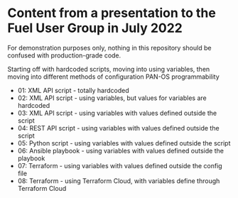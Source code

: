 # Content from a presentation to the Fuel User Group in July 2022

For demonstration purposes only, nothing in this repository should be confused with production-grade code.

Starting off with hardcoded scripts, moving into using variables, then moving into different methods of configuration PAN-OS programmability

- 01: XML API script - totally hardcoded
- 02: XML API script - using variables, but values for variables are hardcoded
- 03: XML API script - using variables with values defined outside the script
- 04: REST API script - using variables with values defined outside the script
- 05: Python script - using variables with values defined outside the script
- 06: Ansible playbook - using variables with values defined outside the playbook
- 07: Terraform - using variables with values defined outside the config file
- 08: Terraform - using Terraform Cloud, with variables define through Terraform Cloud 